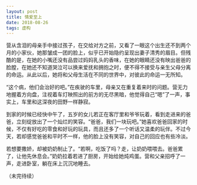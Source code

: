 ```yaml
---
layout: post
title: 情爱至上
date: 2018-08-26
tags: 虚构
---
```

营从含泪的母亲手中接过孩子，在交给对方之前，又看了一眼这个出生还不到两个月的小家伙，她那皱成一团的脸上，似乎已开始隐约呈现出妻子清秀的眉目。但残酷的是，在她的小嘴还没有品尝过妈妈乳头的香味，在她的眼睛还没有映出爸爸的脸膛，在她还不知道哭泣可以换来爱抚和拥抱之时，便不得不接受与亲生父母分离的命运。从此以后，她将和父母生活在不同的世界中，对彼此的命运一无所知。

“这个病，他们会治好的吧。”在疾驶的车里，母亲又在重复着来时的问题。营无力地握着方向盘，注视着车灯映照出的前方的无尽黑暗，他觉得自己“嗯”了一声，事实上，车里和这深夜的田野一样静寂。

到家的时候已经快中午了，五岁的女儿若正在客厅里和爷爷玩着，看到走进来的爸爸，立刻绽放出了一个灿烂的笑容。“爸爸，我们一块玩吧。”她喜欢爸爸回家的时候，不仅有好吃的零食和好玩的玩具，而且还多了一个听话又温柔的玩伴。不过今天，若却感觉爸爸和平时不一样，他的脸上没有笑容，对自己的回应也有些冷淡。

若想要撒娇，却被奶奶制止了。“若啊，吃饭了吗？走，让奶奶喂喂去。爸爸累了，让他先休息会。”奶奶拉着若进了厨房，开始给她炖鸡蛋。营和父亲招呼了一声，走进卧室，躺在床上沉沉地睡去。

（未完待续）
